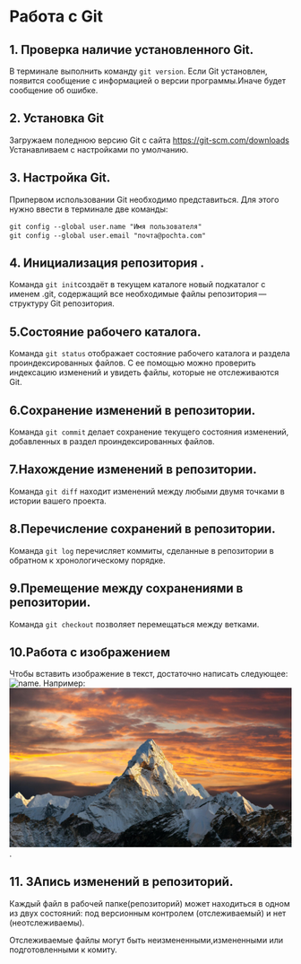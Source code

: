 # Работа с Git

## 1. Проверка наличие установленного Git.
В терминале выполнить команду `git version`.
Если Git установлен, появится сообщение с информацией о версии программы.Иначе будет сообщение об ошибке.

## 2. Установка Git
Загружаем поледнюю версию Git с сайта
https://git-scm.com/downloads
Устанавливаем с настройками по умолчанию.
 
## 3. Настройка Git.
Припервом использовании Git необходимо представиться. Для этого нужно ввести в терминале две команды:
```
git config --global user.name "Имя пользователя"
git config --global user.email "почта@pochta.com"
```
## 4. Инициализация репозитория .
Команда `git init`создаёт в текущем каталоге новый подкаталог с именем .git, содержащий все необходимые файлы репозитория — структуру Git репозитория.
## 5.Состояние рабочего каталога.
Команда `git status` отображает состояние рабочего каталога и раздела проиндексированных файлов. С ее помощью можно проверить индексацию изменений и увидеть файлы, которые не отслеживаются Git.
## 6.Сохранение изменений в репозитории.
Команда `git commit` делает сохранение текущего состояния изменений, добавленных в раздел проиндексированных файлов.
## 7.Нахождение изменений в репозитории.
Команда `git diff` находит изменений между любыми двумя точками в истории вашего проекта.
## 8.Перечисление сохранений в репозитории.
Команда `git log` перечисляет коммиты, сделанные в репозитории в обратном к хронологическому порядке.
## 9.Премещение между сохранениями в репозитории.
Команда `git checkout` позволяет перемещаться между ветками.
## 10.Работа с изображением
Чтобы вставить изображение в текст, достаточно написать следующее:
![name](jpg).
Например:![Какой вид!](1.jpg).
## 11. ЗАпись изменений в репозиторий.
Каждый файл в рабочей папке(репозиторий) может находиться в одном из двух состояний: под версионным контролем (отслеживаемый) и нет (неотслеживаемы).

Отслеживаемые файлы могут быть неизмененными,измененными или подготовленными к комиту.
